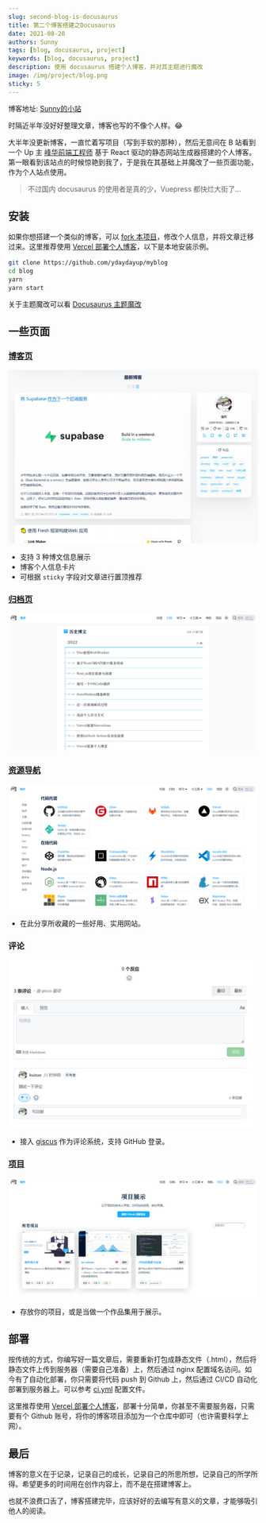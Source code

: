 ```yaml
---
slug: second-blog-is-docusaurus
title: 第二个博客搭建之Docusaurus
date: 2021-08-20
authors: Sunny
tags: [blog, docusaurus, project]
keywords: [blog, docusaurus, project]
description: 使用 docusaurus 搭建个人博客，并对其主题进行魔改
image: /img/project/blog.png
sticky: 5
---
```


博客地址: [Sunny的小站](https://ydaydayup.cn/)

时隔近半年没好好整理文章，博客也写的不像个人样。:joy:

大半年没更新博客，一直忙着写项目（写到手软的那种），然后无意间在 B 站看到一个 Up 主 [峰华前端工程师](https://zxuqian.cn/) 基于 React 驱动的静态网站生成器搭建的个人博客。第一眼看到该站点的时候惊艳到我了，于是我在其基础上并魔改了一些页面功能，作为个人站点使用。

> 不过国内 docusaurus 的使用者是真的少，Vuepress 都快烂大街了...

<!-- truncate -->

## 安装

如果你想搭建一个类似的博客，可以 [fork 本项目](https://github.com/ydaydayup/myblog/fork)，修改个人信息，并将文章迁移过来。这里推荐使用 [Vercel 部署个人博客](https://ydaydayup.cn/vercel-deploy-blog)，以下是本地安装示例。

```bash
git clone https://github.com/ydaydayup/myblog
cd blog
yarn
yarn start
```

关于主题魔改可以看 [Docusaurus 主题魔改](https://ydaydayup.cn/docs/docusaurus-guides)

## 一些页面

### [博客页](/blog/)

![image-20230221120937768](assert/c3551b2acef19d1f8a7506ea28f8e9fb_MD5.png)

- 支持 3 种博文信息展示
- 博客个人信息卡片
- 可根据 `sticky` 字段对文章进行置顶推荐

### [归档页](/blog/archive)

![image-20220804052418993](assert/8aeeed8928315ed13cdf22bdd3a6fd05_MD5.png)

### [资源导航](/resource)

![image-20220804052016538](assert/c7996ca7ac0bbf0996b9f736ccbb962c_MD5.png)

- 在此分享所收藏的一些好用、实用网站。

### 评论

![image-20220804052746803](assert/08622f211262213e461115f8292623bb_MD5.png)

- 接入 [giscus](https://giscus.app) 作为评论系统，支持 GitHub 登录。

### [项目](/project)

![image-20220804052117492](assert/e9780ec73400e6f8f36ab7260e9c4036_MD5.png)

- 存放你的项目，或是当做一个作品集用于展示。

## 部署

按传统的方式，你编写好一篇文章后，需要重新打包成静态文件（.html），然后将静态文件上传到服务器（需要自己准备）上，然后通过 nginx 配置域名访问。如今有了自动化部署，你只需要将代码 push 到 Github 上，然后通过 CI/CD 自动化部署到服务器上。可以参考 [ci.yml](https://github.com/ydaydayup/myblog/blob/main/.github/workflows/ci.yml) 配置文件。

这里推荐使用 [Vercel 部署个人博客](/blog/vercel-deploy-blog)，部署十分简单，你甚至不需要服务器，只需要有个 Github 账号，将你的博客项目添加为一个仓库中即可（也许需要科学上网）。

## 最后

博客的意义在于记录，记录自己的成长，记录自己的所思所想，记录自己的所学所得。希望更多的时间用在创作内容上，而不是在搭建博客上。

也就不浪费口舌了，博客搭建完毕，应该好好的去编写有意义的文章，才能够吸引他人的阅读。
